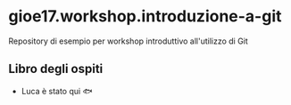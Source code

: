 # gioe17.workshop.introduzione-a-git
Repository di esempio per workshop introduttivo all'utilizzo di Git

## Libro degli ospiti

- Luca è stato qui :fish:

